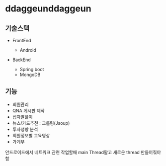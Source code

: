 # ddaggeunddaggeun

## 기술스택

- FrontEnd
  - Android

- BackEnd
  - Spring boot
  - MongoDB

## 기능
- 회원관리
- QNA 게시판 제작
- 십자말풀이
- 뉴스/카드추천 : 크롤링(Jsoup)
- 투자성향 분석
- 회원정보별 교육영상
- 가계부

안드로이드에서 네트워크 관련 작업할때 main Thread말고 새로운 thread 만들어줘야함
